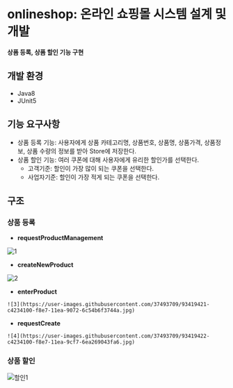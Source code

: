# onlineshop: 온라인 쇼핑몰 시스템 설계 및 개발     
**상품 등록, 상품 할인 기능 구현**


## 개발 환경    
* Java8
* JUnit5

## 기능 요구사항    
* 상품 등록 기능: 사용자에게 상품 카테고리명, 상품번호, 상품명, 상품가격, 상품정보, 상품 수량의 정보를 받아 Store에 저장한다.    
* 상품 할인 기능: 여러 쿠폰에 대해 사용자에게 유리한 할인가를 선택한다.
    + 고객기준: 할인이 가장 많이 되는 쿠폰을 선택한다.    
    + 사업자기준: 할인이 가장 적게 되는 쿠폰을 선택한다.

## 구조    
### 상품 등록    
   + **requestProductManagement**
    
  ![1](https://user-images.githubusercontent.com/37493709/93419137-fc764f80-f8e6-11ea-8323-af12e5a1ec55.jpg)

   + **createNewProduct**

  ![2](https://user-images.githubusercontent.com/37493709/93419419-c2f21400-f8e7-11ea-8f5f-107bd8a6d492.jpg)

   + **enterProduct**
    
    ![3](https://user-images.githubusercontent.com/37493709/93419421-c4234100-f8e7-11ea-9072-6c54b6f3744a.jpg)
    
   + **requestCreate**
    
    ![4](https://user-images.githubusercontent.com/37493709/93419422-c4234100-f8e7-11ea-9cf7-6ea269043fa6.jpg)
    
### 상품 할인 

![할인1](https://user-images.githubusercontent.com/37493709/93419585-2c722280-f8e8-11ea-8acd-794da43715ce.jpg)

